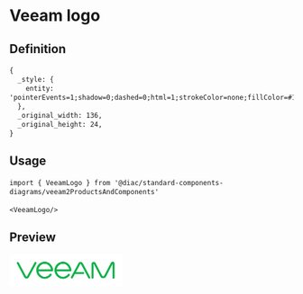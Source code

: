 # Veeam logo

## Definition

```
{
  _style: { 
    entity: 'pointerEvents=1;shadow=0;dashed=0;html=1;strokeColor=none;fillColor=#13B24B;labelPosition=center;verticalLabelPosition=bottom;verticalAlign=top;align=center;outlineConnect=0;shape=mxgraph.veeam2.veeam_logo;',
  },
  _original_width: 136,
  _original_height: 24,
}
```

## Usage

```
import { VeeamLogo } from '@diac/standard-components-diagrams/veeam2ProductsAndComponents'

<VeeamLogo/>
```

## Preview

<img src="./veeam-logo.png" width="200"/>
